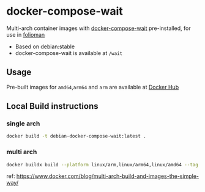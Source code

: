 # docker-compose-wait
Multi-arch container images with [docker-compose-wait](https://github.com/ufoscout/docker-compose-wait) pre-installed, for use in [folioman](https://github.com/codereverser/folioman)

- Based on debian:stable
- docker-compose-wait is available at `/wait` 

## Usage

Pre-built images for `amd64`,`arm64` and `arm` are available at [Docker Hub](https://hub.docker.com/r/codereverser/docker-compose-wait)


## Local Build instructions

### single arch

```bash
docker build -t debian-docker-compose-wait:latest .
```

### multi arch

```bash
docker buildx build --platform linux/arm,linux/arm64,linux/amd64 --tag IMAGE_URL:IMAGE_TAG --push .
```

ref: https://www.docker.com/blog/multi-arch-build-and-images-the-simple-way/
